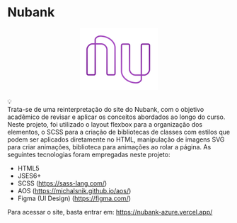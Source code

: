 # Nubank

<p align="center">
  <img src="svg/logonu.svg" alt="esta imagem é a logo do Nubank" border="0">
</p>

💡  
Trata-se de uma reinterpretação do site do Nubank, com o objetivo acadêmico de revisar e aplicar os conceitos abordados ao longo do curso. Neste projeto, 
foi utilizado o layout flexbox para a organização dos elementos, o SCSS para a criação de bibliotecas de classes com estilos que podem ser aplicados diretamente no HTML, manipulação de imagens SVG para criar animações, 
biblioteca para animações ao rolar a página. As seguintes tecnologias foram empregadas neste projeto:

* HTML5
* JSES6+
* SCSS (https://sass-lang.com/)
* AOS (https://michalsnik.github.io/aos/)
* Figma (UI Design) (https://figma.com/)


Para acessar o site, basta entrar em: https://nubank-azure.vercel.app/
